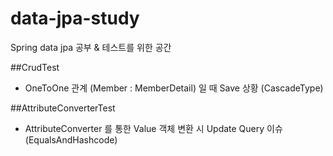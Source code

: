 # data-jpa-study
Spring data jpa 공부 &amp; 테스트를 위한 공간

##CrudTest
* OneToOne 관계 (Member : MemberDetail) 일 때 Save 상황 (CascadeType)

##AttributeConverterTest
* AttributeConverter 를 통한 Value 객체 변환 시 Update Query 이슈 (EqualsAndHashcode)
